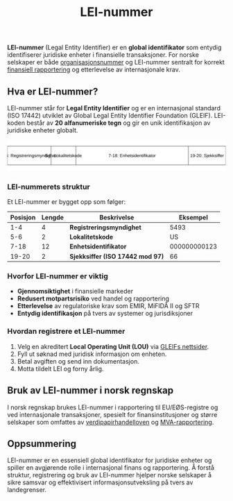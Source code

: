 ﻿---
title: "LEI-nummer"
meta_title: "LEI-nummer"
meta_description: '**LEI-nummer** (Legal Entity Identifier) er en **global identifikator** som entydig identifiserer juridiske enheter i finansielle transaksjoner. For norske sels...'
slug: lei-nummer
type: blog
layout: pages/single
---

**LEI-nummer** (Legal Entity Identifier) er en **global identifikator** som entydig identifiserer juridiske enheter i finansielle transaksjoner. For norske selskaper er både [organisasjonsnummer](/blogs/regnskap/hva-er-organisasjonsnummer "Hva er Organisasjonsnummer? En Guide til Norske Foretaksregister") og LEI-nummer sentralt for korrekt [finansiell rapportering](/blogs/regnskap/bronnoysundregistrene "Hva er Brønnøysundregistrene? En Guide til Norges Registerforvalter") og etterlevelse av internasjonale krav.

## Hva er LEI-nummer?

LEI-nummer står for **Legal Entity Identifier** og er en internasjonal standard (ISO 17442) utviklet av Global Legal Entity Identifier Foundation (GLEIF). LEI-koden består av **20 alfanumeriske tegn** og gir en unik identifikasjon av juridiske enheter globalt.

![LEI-nummer struktur](lei-nummer-struktur.svg)

### LEI-nummerets struktur

Et LEI-nummer er bygget opp som følger:

| Posisjon | Lengde | Beskrivelse                       | Eksempel                         |
|----------|--------|-----------------------------------|----------------------------------|
| 1-4      | 4      | **Registreringsmyndighet**        | 5493                             |
| 5-6      | 2      | **Lokalitetskode**                | US                               |
| 7-18     | 12     | **Enhetsidentifikator**           | 000000000123                     |
| 19-20    | 2      | **Sjekksiffer (ISO 17442 mod 97)**| 66                               |

### Hvorfor LEI-nummer er viktig

* **Gjennomsiktighet** i finansielle markeder
* **Redusert motpartsrisiko** ved handel og rapportering
* **Etterlevelse** av regulatoriske krav som EMIR, MiFIDÂ II og SFTR
* **Entydig identifikasjon** på tvers av systemer og jurisdiksjoner

### Hvordan registrere et LEI-nummer

1. Velg en akreditert **Local Operating Unit (LOU)** via [GLEIFs nettsider](https://www.gleif.org).
2. Fyll ut søknad med juridisk informasjon om enheten.
3. Betal avgiften og send inn dokumentasjon.
4. Motta tildelt LEI og forny årlig.

## Bruk av LEI-nummer i norsk regnskap

I norsk regnskap brukes LEI-nummer i rapportering til EU/EØS-registre og ved internasjonale transaksjoner, spesielt for finansinstitusjoner og større selskaper som omfattes av [verdipapirhandelloven](/blogs/regnskap/hva-er-verdipapirhandelloven "Hva er Verdipapirhandelloven? En Guide til Regelverk for Verdipapirhandel") og [MVA-rapportering](/blogs/regnskap/hva-er-mva-registeret "Hva er MVA-Registeret? Krav og Prosess").

## Oppsummering

LEI-nummer er en essensiell global identifikator for juridiske enheter og spiller en avgjørende rolle i internasjonal finans og rapportering. Å forstå struktur, registrering og bruk av LEI-nummer hjelper norske selskaper å sikre samsvar og effektivisert informasjonsutveksling på tvers av landegrenser.










